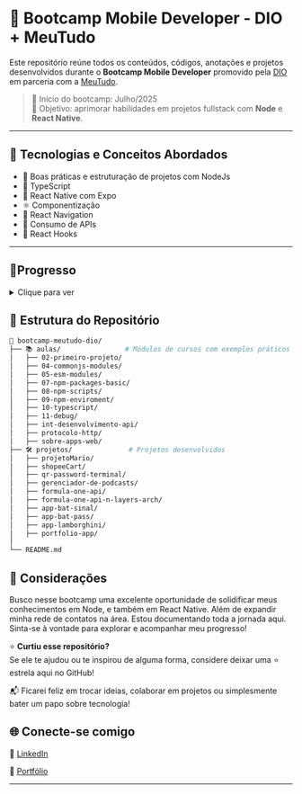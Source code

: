 # 🚀 Bootcamp Mobile Developer  - DIO + MeuTudo

Este repositório reúne todos os conteúdos, códigos, anotações e projetos desenvolvidos durante o **Bootcamp Mobile Developer** promovido pela [DIO](https://www.dio.me) em parceria com a [MeuTudo](https://meutudo.com.br/).

> 📅 Início do bootcamp: Julho/2025  
> 🎯 Objetivo: aprimorar habilidades em projetos fullstack com **Node** e **React Native**.

---

## 🧠 Tecnologias e Conceitos Abordados

- 🧪 Boas práticas e estruturação de projetos com NodeJs
- 🧰 TypeScript
- 📱 React Native com Expo
- ⚛️ Componentização
- 🧭 React Navigation
- 🔗 Consumo de APIs
- 🧠 React Hooks

---

## 🚀Progresso
 <details>
  <summary>Clique para ver</summary>

 ✅Fundamentos com NodeJs

 ✅Trabalhando com Node Modules

 ✅Gerenciando Pacotes NPM

 ✅TypeScript com NodeJs

 ✅Introdução a Aplicações Web

 ✅Criando APIs com NodeJs

 ✅Boas Práticas de Programação

 ✅Introdução a React Native

 ✅Fundamentos de Apps RN
 
 ✅Navegabilidade no React Native

 ✅Gerenciando Componentes React Native
 
 🔃Desenvolvimento AI Powered

 </details>
 



## 📂 Estrutura do Repositório

```bash
📁 bootcamp-meutudo-dio/
├── 📚 aulas/                # Módulos de cursos com exemplos práticos
│   ├── 02-primeiro-projeto/
│   ├── 04-commonjs-modules/
│   ├── 05-esm-modules/
│   ├── 07-npm-packages-basic/
│   ├── 08-npm-scripts/
│   ├── 09-npm-enviroment/
│   ├── 10-typescript/
│   ├── 11-debug/
│   ├── int-desenvolvimento-api/
│   ├── protocolo-http/
│   ├── sobre-apps-web/
├── 🛠 projetos/              # Projetos desenvolvidos
│   ├── projetoMario/
│   ├── shopeeCart/
│   ├── qr-password-terminal/
│   ├── gerenciador-de-podcasts/
│   ├── formula-one-api/
│   ├── formula-one-api-n-layers-arch/
│   ├── app-bat-sinal/
│   ├── app-bat-pass/
│   ├── app-lamborghini/
│   ├── portfolio-app/
│   
└── README.md 
```
## 🏁 Considerações
Busco nesse bootcamp uma excelente oportunidade de solidificar meus conhecimentos em Node, e também em React Native. Além de expandir minha rede de contatos na área.
Estou documentando toda a jornada aqui. Sinta-se à vontade para explorar e acompanhar meu progresso!


⭐️ **Curtiu esse repositório?**  
Se ele te ajudou ou te inspirou de alguma forma, considere deixar uma ⭐️ estrela aqui no GitHub!

📬 Ficarei feliz em trocar ideias, colaborar em projetos ou simplesmente bater um papo sobre tecnologia!

## 🌐 Conecte-se comigo

💼 [LinkedIn](https://www.linkedin.com/in/0tarsodev)

📁 [Portfólio](https://tailisondev.vercel.app)

---

